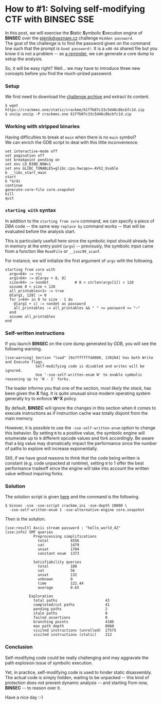 # How to \#1: Solving self-modifying CTF with BINSEC SSE

In this post, we will exercise the **S**tatic **S**ymbolic **E**xecution engine of **BINSEC** over the [pjenik@seznam.cz](https://crackmes.one/user/pjenik@seznam.cz) challenge `Hidden password`.  
The goal of the challenge is to find the password given on the command line
such that the prompt is `Good password!`. It is a `x86-64` shared file but you know it is not a problem -- as [a reminder](intermediates_2.md), we can generate a core dump to setup the analysis.

So, it will be easy right? Well... we may have to introduce three new concepts
before you find the much-prized password.

### Setup

We first need to download the [challenge archive](https://crackmes.one/static/crackme/61ffb07c33c5d46c8bcbfc1d.zip) and extract its content.
```console
$ wget  https://crackmes.one/static/crackme/61ffb07c33c5d46c8bcbfc1d.zip
$ unzip unzip -P crackmes.one 61ffb07c33c5d46c8bcbfc1d.zip
```

### Working with stripped binaries

Having difficulties to break at `main` when there is no `main` symbol?  
We can enrich the GDB script to deal with this little inconvenience.
```
set interactive-mode off
set pagination off
set breakpoint pending on
set env LD_BIND_NOW=1
set env GLIBC_TUNABLES=glibc.cpu.hwcaps=-AVX2_Usable
b __libc_start_main
start
b *$rdi
continue
generate-core-file core.snapshot
kill
quit
```

### `starting with` syntax

In addition to the `starting from core` command, we can specify a piece of
*DBA* code -- the same way `replace by` command works -- that will be evaluated before the analysis start.

This is particularly usefull here since the symbolic input should already be in memory at the entry point (`argv`) -- previously, the symbolic input came from a function like `ReadFile` or `__isoc99_scanf`.

For instance, we will initialize the first argument of `argv` with the following.
```
starting from core with
  argv<64> := rsi
  arg1<64> := @[argv + 8, 8]
  size<64> := nondet            # 0 < strlen(argv[1]) < 128
  assume 0 < size < 128
  all_printables<1> := true
  @[arg1, 128] := 0
  for i<64> in 0 to size - 1 do
    @[arg1 + i] := nondet as password
    all_printables := all_printables && " " <= password <= "~"
  end
  assume all_printables
end
```

### Self-written instructions

If you launch **BINSEC** on the core dump generated by GDB, you will see the following warning.
```
[sse:warning] Section "load" [0x7ffffffdd000, 139264] has both Write and Execute flags.
              Self-modifying code is disabled and writes will be ignored.
              Use '-sse-self-written-enum N' to enable symbolic reasoning up to 'N - 1' forks.
```

The loader informs you that one of the section, *most likely the stack*, has been given the **X** flag. It is quite unusual since modern operating system generally try to enforce **W^X** policy.

By default, **BINSEC** will ignore the changes in this section when it comes to execute instructions as if instruction cache was totally disjoint from the main memory.

However, it is possible to use the `-sse-self-written-enum` option to change this behavior. By setting `N` to a positive value, the symbolic engine will enumerate up to `N` different opcode values and fork accordingly.
Be aware that a big value may dramatically impact the performance since the number of paths to explore will increase exponentially.

Still, if we have good reasons to think that the code being written is constant (e.g. code unpacked at runtime), setting `N` to 1 offer the best performance tradeoff since the engine will take into account the written value without inquiring forks.

### Solution

The solution script is given [here](../../examples/sse/crackmes/hidden_password/crackme.ini) and the command is the following.
```console
$ binsec -sse -sse-script crackme.ini -sse-depth 10000 \
  -sse-self-written-enum 1 -sse-alternative-engine core.snapshot
```
Then is the solution.
```
[sse:result] Ascii stream password : "hello_world_42"
[sse:info] SMT queries
             Preprocessing simplifications
               total          4556
               sat            1479
               unsat          1704
               constant enum  1373
             
             Satisfiability queries
               total          188
               sat            56
               unsat          132
               unknown        0
               time           122.44
               average        0.65
             
           Exploration
             total paths                      43
             completed/cut paths              41
             pending paths                    2
             stale paths                      0
             failed assertions                0
             branching points                 4186
             max path depth                   8060
             visited instructions (unrolled)  27575
             visited instructions (static)    212
```

### Conclusion

Self-modifying code could be really challenging and may aggravate the path
explosion issue of symbolic execution.

Yet, in practice, self-modifying code is used to hinder static disassembly.
The actual code is simply hidden, waiting to be unpacked  -- this kind of protection does not prevent dynamic analysis -- and starting from now, **BINSEC** -- to reason over it. 

Have a nice day :-)


